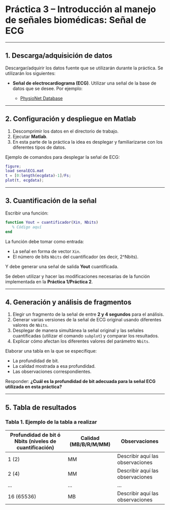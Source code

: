 

# Práctica 3 – Introducción al manejo de señales biomédicas: Señal de ECG

---

## 1. Descarga/adquisición de datos

Descargar/adquirir los datos fuente que se utilizarán durante la práctica. Se utilizarán los siguientes:

* **Señal de electrocardiograma (ECG)**. Utilizar una señal de la base de datos que se desee. Por ejemplo:

  * [PhysioNet Database](https://physionet.org/about/database/)

---

## 2. Configuración y despliegue en Matlab

1. Descomprimir los datos en el directorio de trabajo.
2. Ejecutar **Matlab**.
3. En esta parte de la práctica la idea es desplegar y familiarizarse con los diferentes tipos de datos.

Ejemplo de comandos para desplegar la señal de ECG:

```matlab
figure;
load senalECG.mat
t = [0:length(ecgdata)-1]/Fs;
plot(t, ecgdata);
```

---

## 3. Cuantificación de la señal

Escribir una función:

```matlab
function Yout = cuantificador(Xin, Nbits)
   % Código aquí
end
```

La función debe tomar como entrada:

* La señal en forma de vector `Xin`.
* El número de bits `Nbits` del cuantificador (es decir, 2^Nbits).

Y debe generar una señal de salida **Yout** cuantificada.

Se deben utilizar y hacer las modificaciones necesarias de la función implementada en la **Práctica 1/Práctica 2**.

---

## 4. Generación y análisis de fragmentos

1. Elegir un fragmento de la señal de entre **2 y 4 segundos** para el análisis.
2. Generar varias versiones de la señal de ECG original usando diferentes valores de `Nbits`.
3. Desplegar de manera simultánea la señal original y las señales cuantificadas (utilizar el comando `subplot`) y comparar los resultados.
4. Explicar cómo afectan los diferentes valores del parámetro `Nbits`.

Elaborar una tabla en la que se especifique:

* La profundidad de bit.
* La calidad mostrada a esa profundidad.
* Las observaciones correspondientes.

Responder: **¿Cuál es la profundidad de bit adecuada para la señal ECG utilizada en esta práctica?**

---

## 5. Tabla de resultados

### Tabla 1. Ejemplo de la tabla a realizar

| Profundidad de bit ó Nbits (niveles de cuantificación) | Calidad (MB/B/R/M/MM) | Observaciones                    |
| ------------------------------------------------------ | --------------------- | -------------------------------- |
| 1 (2)                                                  | MM                    | Describir aquí las observaciones |
| 2 (4)                                                  | MM                    | Describir aquí las observaciones |
| ...                                                    | …                     | …                                |
| 16 (65536)                                             | MB                    | Describir aquí las observaciones |


